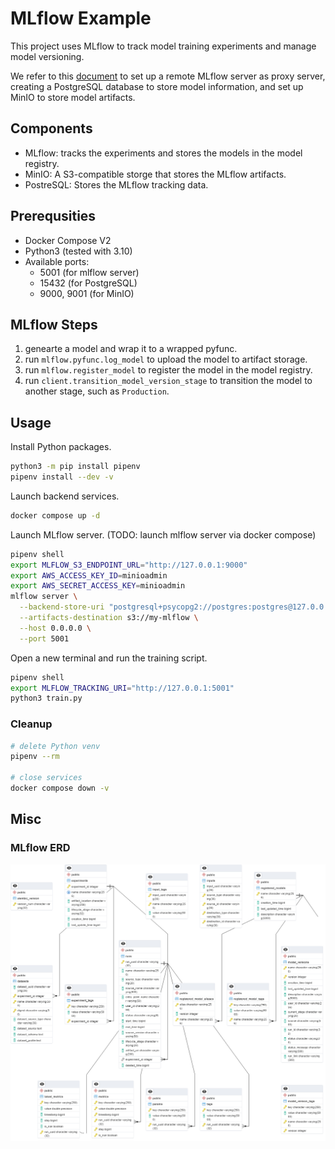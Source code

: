 # MLflow Example

This project uses MLflow to track model training experiments and manage model versioning.

We refer to this [document](https://mlflow.org/docs/latest/tracking.html#scenario-5-mlflow-tracking-server-enabled-with-proxied-artifact-storage-access) to set up a remote MLflow server as proxy server, creating a PostgreSQL database to store model information, and set up MinIO to store model artifacts.

## Components

- MLflow: tracks the experiments and stores the models in the model registry.
- MinIO: A S3-compatible storge that stores the MLflow artifacts.
- PostreSQL: Stores the MLflow tracking data.

## Prerequsities

- Docker Compose V2
- Python3 (tested with 3.10)
- Available ports:
  - 5001 (for mlflow server)
  - 15432 (for PostgreSQL)
  - 9000, 9001 (for MinIO)

## MLflow Steps

1. genearte a model and wrap it to a wrapped pyfunc.
1. run `mlflow.pyfunc.log_model` to upload the model to artifact storage.
1. run `mlflow.register_model` to register the model in the model registry.
1. run `client.transition_model_version_stage` to transition the model to another stage, such as `Production`.

## Usage

Install Python packages.

```bash
python3 -m pip install pipenv
pipenv install --dev -v
```

Launch backend services.

```bash
docker compose up -d
```

Launch MLflow server. (TODO: launch mlflow server via docker compose)

```bash
pipenv shell
export MLFLOW_S3_ENDPOINT_URL="http://127.0.0.1:9000"
export AWS_ACCESS_KEY_ID=minioadmin
export AWS_SECRET_ACCESS_KEY=minioadmin
mlflow server \
  --backend-store-uri "postgresql+psycopg2://postgres:postgres@127.0.0.1:15432/mlflow" \
  --artifacts-destination s3://my-mlflow \
  --host 0.0.0.0 \
  --port 5001
```

Open a new terminal and run the training script.

```bash
pipenv shell
export MLFLOW_TRACKING_URI="http://127.0.0.1:5001"
python3 train.py
```

### Cleanup

```bash
# delete Python venv
pipenv --rm

# close services
docker compose down -v
```

## Misc

### MLflow ERD

![ERD](docs/erd.png)
